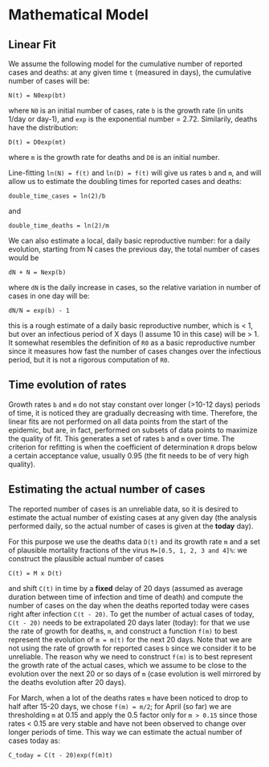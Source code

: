 # Mathematical Model
## Linear Fit

We assume the following model for the cumulative number of reported cases and deaths:
at any given time `t` (measured in days), the cumulative number of cases will be:
```
N(t) = N0exp(bt)
```
where `N0` is an initial number of cases, rate `b` is the growth rate (in units
1/day or day-1), and `exp` is the exponential number = 2.72. Similarily, deaths
have the distribution:
```
D(t) = D0exp(mt)
```
where `m` is the growth rate for deaths and `D0` is an initial number.

Line-fitting `ln(N) = f(t)` and `ln(D) = f(t)` will give us rates `b` and `m`, and
will allow us to estimate the doubling times for reported cases and deaths:
```
double_time_cases = ln(2)/b
```
and
```
double_time_deaths = ln(2)/m
```
We can also estimate a local, daily basic reproductive number:
for a daily evolution, starting from N cases the previous day,
the total number of cases would be
```
dN + N = Nexp(b)
```
where `dN` is the daily increase in cases, so the relative variation
in number of cases in one day will be:
```
dN/N = exp(b) - 1
```
this is a rough estimate of a daily basic reproductive number, which is < 1,
but over an infectious period of X days (I assume 10 in this case) will be > 1.
It somewhat resembles the definition of `R0` as a basic reproductive number since
it measures how fast the number of cases changes over the infectious period,
but it is not a rigorous computation of `R0`.

## Time evolution of rates

Growth rates `b` and `m` do not stay constant over longer (>10-12 days) periods of time,
it is noticed they are gradually decreasing with time. Therefore, the linear fits are not
performed on all data points from the start of the epidemic, but are, in fact, performed
on subsets of data points to maximize the quality of fit. This generates a set of rates `b`
and `m` over time. The criterion for refitting is when the coefficient of determination `R` drops
below a certain acceptance value, usually 0.95 (the fit needs to be of very high quality).

## Estimating the actual number of cases

The reported number of cases is an unreliable data, so it is desired to estimate the actual number
of existing cases at any given day (the analysis performed daily, so the actual number of cases
is given at the **today** day).

For this purpose we use the deaths data `D(t)` and its growth rate `m` and a set of plausible
mortality fractions of the virus `M=[0.5, 1, 2, 3 and 4]%`: we construct the plausible actual
number of cases
```
C(t) = M x D(t)
```
and shift `C(t)` in time by a **fixed** delay of 20 days (assumed as average duration between
time of infection and time of death) and compute the number of cases on the day when the deaths
reported today were cases right after infection `C(t - 20)`. To get the number of actual cases of
today, `C(t - 20)` needs to be extrapolated 20 days later (today): for that we use the rate of
growth for deaths, `m`, and construct a function `f(m)` to best represent the evolution of `m = m(t)`
for the next 20 days. Note that we are not using the rate of growth for reported cases `b` since we
consider it to be unreliable. The reason why we need to construct `f(m)` is to best represent the
growth rate of the actual cases, which we assume to be close to the evolution over the next 20 or so
days of `m` (case evolution is well mirrored by the deaths evolution after 20 days).

For March, when a lot of the deaths rates `m` have been noticed to drop to half after 15-20 days, we
chose `f(m) = m/2`; for April (so far) we are thresholding `m` at 0.15 and apply the 0.5 factor only
for `m > 0.15` since those rates < 0.15 are very stable and have not been observed to change over longer
periods of time. This way we can estimate the actual number of cases today as:
```
C_today = C(t - 20)exp(f(m)t)
```
